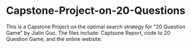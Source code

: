 # Capstone-Project-on-20-Questions
This is a Capstone Project on the optimal search strategy for "20 Question Game" by Jialin Guo. 
The files include: Captsone Report, code to 20 Question Game, and the online website. 

